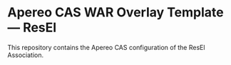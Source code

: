 Apereo CAS WAR Overlay Template — ResEl
=======================================

This repository contains the Apereo CAS configuration of the ResEl Association.

